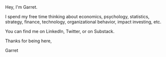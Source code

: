 Hey, I'm Garret.

I spend my free time thinking about economics, psychology, statistics, strategy, finance, technology, organizational behavior, impact investing, etc.

You can find me on LinkedIn, Twitter, or on Substack.

Thanks for being here,

Garret

<!---
garretcq/garretcq is a ✨ special ✨ repository because its `README.md` (this file) appears on your GitHub profile.
You can click the Preview link to take a look at your changes.
--->
